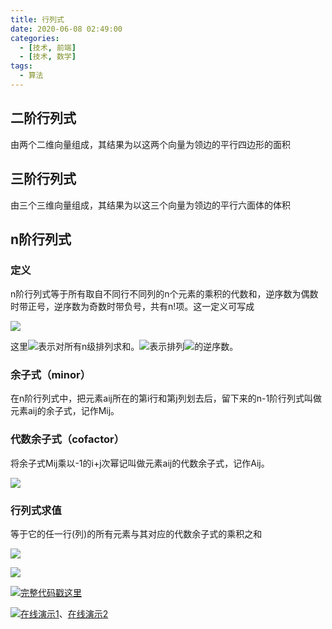 ```yaml
---
title: 行列式
date: 2020-06-08 02:49:00
categories:
  - [技术, 前端]
  - [技术, 数学]
tags:
  - 算法
---
```


## 二阶行列式

由两个二维向量组成，其结果为以这两个向量为领边的平行四边形的面积
<!-- more -->
## 三阶行列式

由三个三维向量组成，其结果为以这三个向量为领边的平行六面体的体积

## n阶行列式

### 定义

n阶行列式等于所有取自不同行不同列的n个元素的乘积的代数和，逆序数为偶数时带正号，逆序数为奇数时带负号，共有n!项。这一定义可写成

![](/images/determinant_1.png)

这里![](/images/determinant_2.png)表示对所有n级排列求和。![](/images/determinant_3.png)表示排列![](/images/determinant_4.png)的逆序数。

### 余子式（minor）

在n阶行列式中，把元素aij所在的第i行和第j列划去后，留下来的n-1阶行列式叫做元素aij的余子式，记作Mij。

### 代数余子式（cofactor）

将余子式Mij乘以-1的i+j次幂记叫做元素aij的代数余子式，记作Aij。

![](/images/determinant_5.svg)

### 行列式求值

等于它的任一行(列)的所有元素与其对应的代数余子式的乘积之和

![](/images/determinant_6.svg)

![](/images/determinant_7.svg)

![](/images/hand.webp)[完整代码戳这里](https://github.com/face2ass/blog-source-host/blob/master/n%E7%BA%A7%E6%8E%92%E5%88%97/index.html)

![](/images/hand.webp)[在线演示1](https://blog.omgfaq.com/example/%E8%A1%8C%E5%88%97%E5%BC%8F/)、[在线演示2](https://codepen.io/oj8kay/pen/QWyywLL)